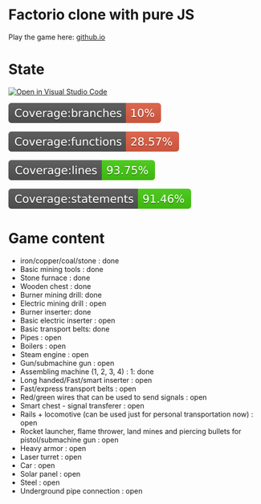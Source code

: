# Factorio clone with pure JS

Play the game here: [github.io](https://htmlpreview.github.io/?https://github.com/nodi-andy/browser-factory/blob/main/index.html)


# State

[![Open in Visual Studio Code](https://img.shields.io/static/v1?logo=visualstudiocode&label=&message=Open%20in%20Visual%20Studio%20Code&labelColor=2c2c32&color=007acc&logoColor=007acc)](https://open.vscode.dev/nodi-andy/browser-factory)


![](coverage/badge-branches.svg)

![](coverage/badge-functions.svg)

![](coverage/badge-lines.svg)

![](coverage/badge-statements.svg)

# Game content

- iron/copper/coal/stone : done
- Basic mining tools : done
- Stone furnace : done
- Wooden chest : done
- Burner mining drill: done
- Electric mining drill : open
- Burner inserter: done
- Basic electric inserter : open
- Basic transport belts: done
- Pipes : open
- Boilers : open
- Steam engine : open
- Gun/submachine gun : open
- Assembling machine (1, 2, 3, 4) : 1: done
- Long handed/Fast/smart inserter : open
- Fast/express transport belts : open
- Red/green wires that can be used to send signals : open
- Smart chest - signal transferer : open
- Rails + locomotive (can be used just for personal transportation now) : open
- Rocket launcher, flame thrower, land mines and piercing bullets for pistol/submachine gun : open
- Heavy armor : open
- Laser turret : open
- Car : open
- Solar panel : open
- Steel : open
- Underground pipe connection : open
